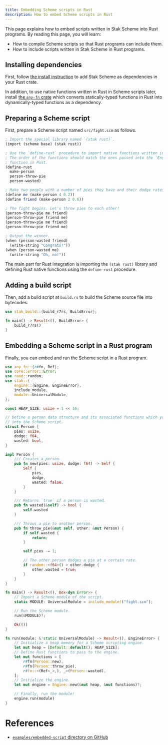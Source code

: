 ```yaml
---
title: Embedding Scheme scripts in Rust
description: How to embed Scheme scripts in Rust
---
```


This page explains how to embed scripts written in Stak Scheme into Rust programs. By reading this page, you will learn:

- How to compile Scheme scripts so that Rust programs can include them.
- How to include scripts written in Stak Scheme in Rust programs.

## Installing dependencies

First, follow [the install instruction](install#libraries) to add Stak Scheme as dependencies in your Rust crate.

In addition, to use native functions written in Rust in Scheme scripts later, install [the `any-fn` crate](https://crates.io/crates/any-fn) which converts statically-typed functions in Rust into dynamically-typed functions as a dependency.

## Preparing a Scheme script

First, prepare a Scheme script named `src/fight.scm` as follows.

```scheme
; Import the special library named `(stak rust)`.
(import (scheme base) (stak rust))

; Use the `define-rust` procedure to import native functions written in Rust.
; The order of the functions should match the ones passed into the `Engine::new()`
; function in Rust.
(define-rust
  make-person
  person-throw-pie
  person-wasted)

; Make two people with a number of pies they have and their dodge rates.
(define me (make-person 4 0.2))
(define friend (make-person 2 0.6))

; The fight begins. Let's throw pies to each other!
(person-throw-pie me friend)
(person-throw-pie friend me)
(person-throw-pie me friend)
(person-throw-pie friend me)

; Output the winner.
(when (person-wasted friend)
  (write-string "Congrats!"))
(when (person-wasted me)
  (write-string "Oh, no!"))
```

The main part for Rust integration is importing the `(stak rust)` library and defining Rust native functions using the `define-rust` procedure.

## Adding a build script

Then, add a build script at `build.rs` to build the Scheme source file
into bytecodes.

```rust no_run
use stak_build::{build_r7rs, BuildError};

fn main() -> Result<(), BuildError> {
    build_r7rs()
}
```

## Embedding a Scheme script in a Rust program

Finally, you can embed and run the Scheme script in a Rust program.

```rust
use any_fn::{r#fn, Ref};
use core::error::Error;
use rand::random;
use stak::{
    engine::{Engine, EngineError},
    include_module,
    module::UniversalModule,
};

const HEAP_SIZE: usize = 1 << 16;

// Define a person data structure and its associated functions which you include
// into the Scheme script.
struct Person {
    pies: usize,
    dodge: f64,
    wasted: bool,
}

impl Person {
    /// Creates a person.
    pub fn new(pies: usize, dodge: f64) -> Self {
        Self {
            pies,
            dodge,
            wasted: false,
        }
    }

    /// Returns `true` if a person is wasted.
    pub fn wasted(&self) -> bool {
        self.wasted
    }

    /// Throws a pie to another person.
    pub fn throw_pie(&mut self, other: &mut Person) {
        if self.wasted {
            return;
        }

        self.pies -= 1;

        // The other person dodges a pie at a certain rate.
        if random::<f64>() > other.dodge {
            other.wasted = true;
        }
    }
}

fn main() -> Result<(), Box<dyn Error>> {
    // Import a Scheme module of the script.
    static MODULE: UniversalModule = include_module!("fight.scm");

    // Run the Scheme module.
    run(&MODULE)?;

    Ok(())
}

fn run(module: &'static UniversalModule) -> Result<(), EngineError> {
    // Initialize a heap memory for a Scheme scripting engine.
    let mut heap = [Default::default(); HEAP_SIZE];
    // Define Rust functions to pass to the engine.
    let mut functions = [
        r#fn(Person::new),
        r#fn(Person::throw_pie),
        r#fn::<(Ref<_>,), _>(Person::wasted),
    ];
    // Initialize the engine.
    let mut engine = Engine::new(&mut heap, &mut functions)?;

    // Finally, run the module!
    engine.run(module)
}
```

# References

- [`examples/embedded-script` directory on GitHub](https://github.com/raviqqe/stak/tree/main/examples/embedded-script)
